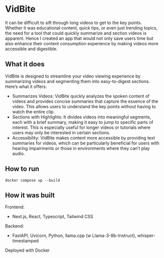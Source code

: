 # VidBite
It can be difficult to sift through long videos to get to the key points. 
Whether it was educational content, quick tips, or even just trending topics, the need for a tool that could quickly summarize and section videos is apparent. 
Hence I created an app that would not only save users time but also enhance their content consumption experience by making videos more accessible and digestible.

## What it does
VidBite is designed to streamline your video viewing experience by summarizing videos and segmenting them into easy-to-digest sections. 
Here’s what it offers: 
- Summarizes Videos: VidBite quickly analyzes the spoken content of videos and provides concise summaries that capture the essence of the video. This allows users to understand the key points without having to watch the entire clip.
- Sections with Highlights: It divides videos into meaningful segments, each with a brief summary, making it easy to jump to specific parts of interest. This is especially useful for longer videos or tutorials where users may only be interested in certain sections.
- Accessibility: VidBite makes content more accessible by providing text summaries for videos, which can be particularly beneficial for users with hearing impairments or those in environments where they can’t play audio.

## How to run
`docker compose up --build`

## How it was built
Frontend:
- Next.js, React, Typescript, Tailwind CSS

Backend:
- FastAPI, Uvicorn, Python, llama.cpp (w Llama-3-8b-Instruct), whisper-timestamped 

Deployed with Docker
